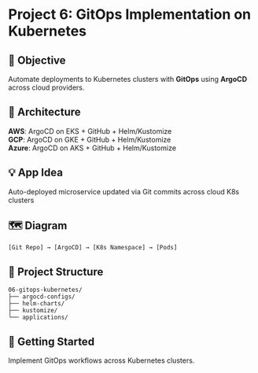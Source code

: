 # Project 6: GitOps Implementation on Kubernetes

## 🎯 Objective
Automate deployments to Kubernetes clusters with **GitOps** using **ArgoCD** across cloud providers.

## 🧱 Architecture
**AWS**: ArgoCD on EKS + GitHub + Helm/Kustomize  
**GCP**: ArgoCD on GKE + GitHub + Helm/Kustomize  
**Azure**: ArgoCD on AKS + GitHub + Helm/Kustomize  

## 💡 App Idea
Auto-deployed microservice updated via Git commits across cloud K8s clusters

## 🗺️ Diagram
```plaintext
[Git Repo] → [ArgoCD] → [K8s Namespace] → [Pods]
```

## 📁 Project Structure
```
06-gitops-kubernetes/
├── argocd-configs/
├── helm-charts/
├── kustomize/
└── applications/
```

## 🚀 Getting Started
Implement GitOps workflows across Kubernetes clusters.